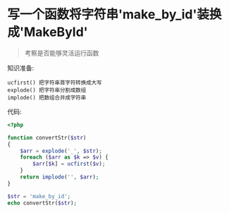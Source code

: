 # 写一个函数将字符串'make_by_id'装换成'MakeById'

> 考察是否能够灵活运行函数  

知识准备:
```
ucfirst() 把字符串首字符转换成大写
explode() 把字符串分割成数组
implode() 把数组合并成字符串
```
代码:
```php
<?php

function convertStr($str)
{
    $arr = explode('_', $str);
    foreach ($arr as $k => $v) {
        $arr[$k] = ucfirst($v);
    }
    return implode('', $arr);
}

$str = 'make_by_id';
echo convertStr($str);
```
